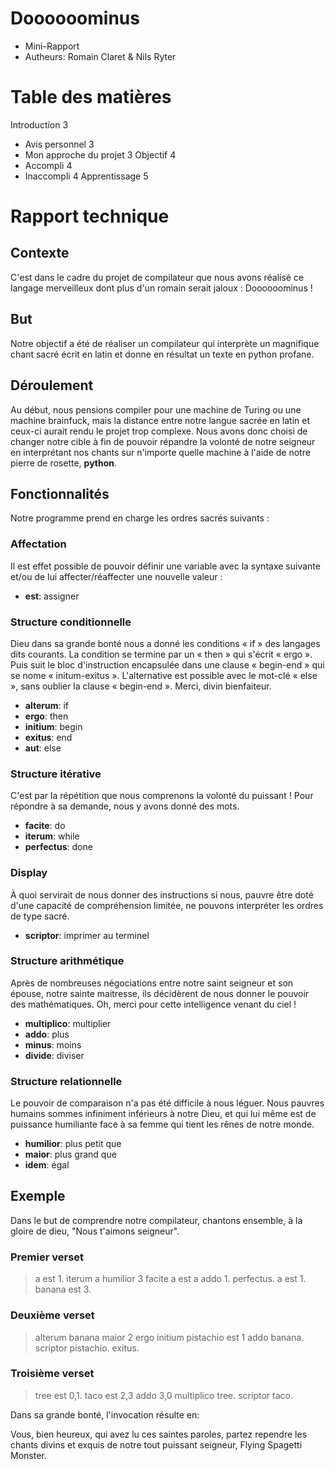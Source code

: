 # Doooooominus
- Mini-Rapport
- Autheurs: Romain Claret \& Nils Ryter

# Table des matières

Introduction	3
- Avis personnel	3
- Mon approche du projet	3
Objectif	4
- Accompli	4
- Inaccompli	4
Apprentissage	5

# Rapport technique

## Contexte

C'est dans le cadre du projet de compilateur que nous avons réalisé ce langage merveilleux dont plus d'un romain serait jaloux : Doooooominus !

## But

Notre objectif a été de réaliser un compilateur qui interprète un magnifique chant sacré écrit en latin et donne en résultat un texte en python profane.

## Déroulement
Au début, nous pensions compiler pour une machine de Turing ou une machine brainfuck, mais la distance entre notre langue sacrée en latin et ceux-ci aurait rendu le projet trop complexe.
Nous avons donc choisi de changer notre cible à fin de pouvoir répandre la volonté de notre seigneur en interprétant nos chants sur n'importe quelle machine à l'aide de notre pierre de rosette, **python**.

## Fonctionnalités
Notre programme prend en charge les ordres sacrés suivants :

### Affectation

Il est effet possible de pouvoir définir une variable avec la syntaxe suivante et/ou de lui affecter/réaffecter une nouvelle valeur :

- **est**: assigner

### Structure conditionnelle

Dieu dans sa grande bonté nous a donné les conditions « if » des langages dits courants. La condition se termine par un « then » qui s'écrit « ergo ». Puis suit le bloc d'instruction encapsulée dans une clause « begin-end » qui se nome « initum-exitus ». L'alternative est possible avec le mot-clé « else », sans oublier la clause « begin-end ». Merci, divin bienfaiteur.

- **alterum**: if
- **ergo**: then
- **initium**: begin
- **exitus**: end
- **aut**: else


### Structure itérative

C'est par la répétition que nous comprenons la volonté du puissant ! Pour répondre à sa demande, nous y avons donné des mots.

- **facite**: do
- **iterum**: while
- **perfectus**: done

### Display

À quoi servirait de nous donner des instructions si nous, pauvre être doté d'une capacité de compréhension limitée, ne pouvons interpréter les ordres de type sacré.

- **scriptor**: imprimer au terminel

### Structure arithmétique

Après de nombreuses négociations entre notre saint seigneur et son épouse, notre sainte maitresse, ils décidèrent de nous donner le pouvoir des mathématiques. Oh, merci pour cette intelligence venant du ciel !

- **multiplico**: multiplier
- **addo**: plus
- **minus**: moins
- **divide**: diviser

### Structure relationnelle

Le pouvoir de comparaison n'a pas été difficile à nous léguer. Nous pauvres humains sommes infiniment inférieurs à notre Dieu, et qui lui même est de puissance humiliante face à sa femme qui tient les rênes de notre monde.

- **humilior**: plus petit que
- **maior**: plus grand que
- **idem**: égal

## Exemple

Dans le but de comprendre notre compilateur, chantons ensemble, à la gloire de dieu, "Nous t'aimons seigneur".

### Premier verset
> a est 1. iterum a humilior 3 facite a est a addo 1. perfectus. a est 1. banana est 3.

### Deuxième verset
> alterum banana maior 2 ergo initium pistachio est 1 addo banana. scriptor pistachio. exitus.

### Troisième verset
> tree est 0,1. taco est 2,3 addo 3,0 multiplico tree. scriptor taco.

Dans sa grande bonté, l'invocation résulte en:

Vous, bien heureux, qui avez lu ces saintes paroles, partez rependre les chants divins et exquis de notre tout puissant seigneur, Flying Spagetti Monster.
